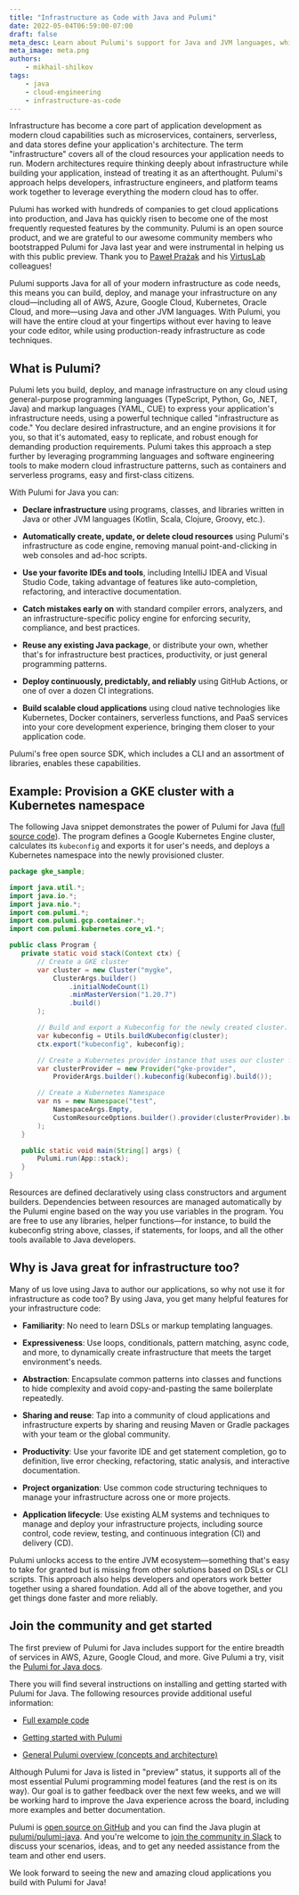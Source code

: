 ```yaml
---
title: "Infrastructure as Code with Java and Pulumi"
date: 2022-05-04T06:59:00-07:00
draft: false
meta_desc: Learn about Pulumi's support for Java and JVM languages, which enable you to use Infrastructure As Code on any Cloud with the JVM ecosystem.
meta_image: meta.png
authors:
    - mikhail-shilkov
tags:
    - java
    - cloud-engineering
    - infrastructure-as-code
---
```


Infrastructure has become a core part of application development as modern cloud capabilities such as microservices, containers, serverless, and data stores define your application's architecture. The term "infrastructure" covers all of the cloud resources your application needs to run. Modern architectures require thinking deeply about infrastructure while building your application, instead of treating it as an afterthought. Pulumi's approach helps developers, infrastructure engineers, and platform teams work together to leverage everything the modern cloud has to offer.

Pulumi has worked with hundreds of companies to get cloud applications into production, and Java has quickly risen to become one of the most frequently requested features by the community. Pulumi is an open source product, and we are grateful to our awesome community members who bootstrapped Pulumi for Java last year and were instrumental in helping us with this public preview. Thank you to [Paweł Prażak](https://twitter.com/pawelprazak) and his [VirtusLab](https://virtuslab.com) colleagues!

Pulumi supports Java for all of your modern infrastructure as code needs, this means you can build, deploy, and manage your infrastructure on any cloud&mdash;including all of AWS, Azure, Google Cloud, Kubernetes, Oracle Cloud, and more&mdash;using Java and other JVM languages. With Pulumi, you will have the entire cloud at your fingertips without ever having to leave your code editor, while using production-ready infrastructure as code techniques.

## What is Pulumi?

Pulumi lets you build, deploy, and manage infrastructure on any cloud using general-purpose programming languages (TypeScript, Python, Go, .NET, Java) and markup languages (YAML, CUE) to express your application's infrastructure needs, using a powerful technique called "infrastructure as code." You declare desired infrastructure, and an engine provisions it for you, so that it's automated, easy to replicate, and robust enough for demanding production requirements. Pulumi takes this approach a step further by leveraging programming languages and software engineering tools to make modern cloud infrastructure patterns, such as containers and serverless programs, easy and first-class citizens.

With Pulumi for Java you can:

- **Declare infrastructure** using programs, classes, and libraries written in Java or other JVM languages (Kotlin, Scala, Clojure, Groovy, etc.).

- **Automatically create, update, or delete cloud resources** using Pulumi's infrastructure as code engine, removing manual point-and-clicking in web consoles and ad-hoc scripts.

- **Use your favorite IDEs and tools**, including IntelliJ IDEA and Visual Studio Code, taking advantage of features like auto-completion, refactoring, and interactive documentation.

- **Catch mistakes early on** with standard compiler errors, analyzers, and an infrastructure-specific policy engine for enforcing security, compliance, and best practices.

- **Reuse any existing Java package**, or distribute your own, whether that's for infrastructure best practices, productivity, or just general programming patterns.

- **Deploy continuously, predictably, and reliably** using GitHub Actions, or one of over a dozen CI integrations.

- **Build scalable cloud applications** using cloud native technologies like Kubernetes, Docker containers, serverless functions, and PaaS services into your core development experience, bringing them closer to your application code.

Pulumi's free open source SDK, which includes a CLI and an assortment of libraries, enables these capabilities.

## Example: Provision a GKE cluster with a Kubernetes namespace

The following Java snippet demonstrates the power of Pulumi for Java ([full source code](https://github.com/pulumi/examples/tree/master/gcp-java-gke-hello-world)). The program defines a Google Kubernetes Engine cluster, calculates its `kubeconfig` and exports it for user's needs, and deploys a Kubernetes namespace into the newly provisioned cluster.

```java
package gke_sample;

import java.util.*;
import java.io.*;
import java.nio.*;
import com.pulumi.*;
import com.pulumi.gcp.container.*;
import com.pulumi.kubernetes.core_v1.*;

public class Program {
   private static void stack(Context ctx) {
       // Create a GKE cluster
       var cluster = new Cluster("mygke",
           ClusterArgs.builder()
               .initialNodeCount(1)
               .minMasterVersion("1.20.7")
               .build()
       );

       // Build and export a Kubeconfig for the newly created cluster.
       var kubeconfig = Utils.buildKubeconfig(cluster);
       ctx.export("kubeconfig", kubeconfig);

       // Create a Kubernetes provider instance that uses our cluster from above.
       var clusterProvider = new Provider("gke-provider",
           ProviderArgs.builder().kubeconfig(kubeconfig).build());

       // Create a Kubernetes Namespace
       var ns = new Namespace("test",
           NamespaceArgs.Empty,
           CustomResourceOptions.builder().provider(clusterProvider).build()
       );
   }

   public static void main(String[] args) {
       Pulumi.run(App::stack);
   }
}
```

Resources are defined declaratively using class constructors and argument builders. Dependencies between resources are managed automatically by the Pulumi engine based on the way you use variables in the program. You are free to use any libraries, helper functions&mdash;for instance, to build the kubeconfig string above, classes, if statements, for loops, and all the other tools available to Java developers.

## Why is Java great for infrastructure too?

Many of us love using Java to author our applications, so why not use it for infrastructure as code too? By using Java, you get many helpful features for your infrastructure code:

- **Familiarity**: No need to learn DSLs or markup templating languages.

- **Expressiveness**: Use loops, conditionals, pattern matching, async code, and more, to dynamically create infrastructure that meets the target environment's needs.

- **Abstraction**: Encapsulate common patterns into classes and functions to hide complexity and avoid copy-and-pasting the same boilerplate repeatedly.

- **Sharing and reuse**: Tap into a community of cloud applications and infrastructure experts by sharing and reusing Maven or Gradle packages with your team or the global community.

- **Productivity**: Use your favorite IDE and get statement completion, go to definition, live error checking, refactoring, static analysis, and interactive documentation.

- **Project organization**: Use common code structuring techniques to manage your infrastructure across one or more projects.

- **Application lifecycle**: Use existing ALM systems and techniques to manage and deploy your infrastructure projects, including source control, code review, testing, and continuous integration (CI) and delivery (CD).

Pulumi unlocks access to the entire JVM ecosystem&mdash;something that's easy to take for granted but is missing from other solutions based on DSLs or CLI scripts. This approach also helps developers and operators work better together using a shared foundation. Add all of the above together, and you get things done faster and more reliably.

## Join the community and get started

The first preview of Pulumi for Java includes support for the entire breadth of services in AWS, Azure, Google Cloud, and more. Give Pulumi a try, visit the [Pulumi for Java docs](https://www.pulumi.com/docs/languages-sdks/java/).

There you will find several instructions on installing and getting started with Pulumi for Java. The following resources provide additional useful information:

- [Full example code](https://github.com/pulumi/examples/tree/master/gcp-java-gke-hello-world)

- [Getting started with Pulumi](https://www.pulumi.com/docs/quickstart/)

- [General Pulumi overview (concepts and architecture)](https://www.pulumi.com/docs/concepts/)

Although Pulumi for Java is listed in "preview" status, it supports all of the most essential Pulumi programming model features (and the rest is on its way). Our goal is to gather feedback over the next few weeks, and we will be working hard to improve the Java experience across the board, including more examples and better documentation.

Pulumi is [open source on GitHub](https://github.com/pulumi/pulumi) and you can find the Java plugin at [pulumi/pulumi-java](https://github.com/pulumi/pulumi-java).
And you're welcome to [join the community in Slack](https://slack.pulumi.com/) to discuss your scenarios, ideas, and to get any needed assistance from the team and other end users.

We look forward to seeing the new and amazing cloud applications you build with Pulumi for Java!
